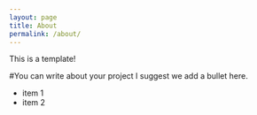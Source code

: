 ```yaml
---
layout: page
title: About
permalink: /about/
---
```

This is a template! 

#You can write about your project
I suggest we add a bullet here. 
* item 1
* item 2
